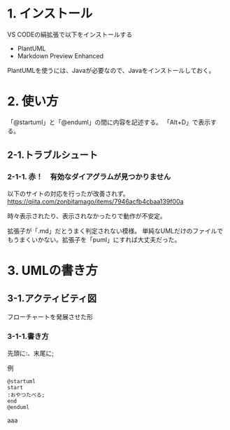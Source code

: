# 1. インストール

VS CODEの絹拡張で以下をインストールする

* PlantUML
* Markdown Preview Enhanced

PlantUMLを使うには、Javaが必要なので、Javaをインストールしておく。

# 2. 使い方

「@startuml」と「@enduml」の間に内容を記述する。 「Alt+D」で表示する。

## 2-1.トラブルシュート

### 2-1-1. 赤！　有効なダイアグラムが見つかりません

以下のサイトの対応を行ったが改善されず。
https://qiita.com/zonbitamago/items/7946acfb4cbaa139f00a

時々表示されたり、表示されなかったりで動作が不安定。

拡張子が「.md」だとうまく判定されない模様。
単純なUMLだけのファイルでもうまくいかない。拡張子を「puml」にすれば大丈夫だった。

# 3. UMLの書き方

## 3-1.アクティビティ図

フローチャートを発展させた形

### 3-1-1.書き方

先頭に:、末尾に;


例

```plantuml
@startuml
start
:おやつたべる;
end
@enduml
```

aaa
